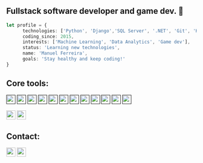 ## Fullstack software developer and game dev. 👋


```ts
let profile = {
      technologies: ['Python', 'Django','SQL Server', '.NET', 'Git', 'HTML', 'CSS', 'Unity3D'],
      coding_since: 2015,
      interests: ['Machine Learning', 'Data Analytics', 'Game dev'],
      status: 'Learning new technologies',
      name: 'Manuel Ferreira',
      goals: 'Stay healthy and keep coding!'
}
```



<!-- [<img src ='https://img.shields.io/badge/website-%23.svg?&style=for-the-badge&logo=www&logoColor=white%22&color=black'>](https://) -->

## Core tools:
[<img height=24px src='https://img.shields.io/badge/python-3670A0?logo=python&logoColor=ffdd54&style=for-the-badge&color=1a1e23'>]( )
[<img height=24px src='https://img.shields.io/badge/git-%23F05033.svg?logo=git&logoColor=white&style=for-the-badge&color=1a1e23'>]( )
[<img height=24px src='https://img.shields.io/badge/FastAPI-005571?logo=fastapi&style=for-the-badge&color=1a1e23'>]( )
[<img height=24px src='https://img.shields.io/badge/c%23-%23239120.svg?logo=c-sharp&logoColor=white&style=for-the-badge&color=1a1e23'>]( )
[<img height=24px src='https://img.shields.io/badge/css3-%231572B6.svg?logo=css3&logoColor=white&style=for-the-badge&color=1a1e23'>]( )
[<img height=24px src='https://img.shields.io/badge/html5-%23E34F26.svg?logo=html5&logoColor=white&style=for-the-badge&color=1a1e23'>]( )
[<img height=24px src='https://img.shields.io/badge/javascript-%23323330.svg?logo=javascript&logoColor=%23F7DF1E&style=for-the-badge&color=1a1e23'>]( )
[<img height=24px src='https://img.shields.io/badge/.NET-5C2D91?logo=.net&logoColor=white&style=for-the-badge&color=1a1e23'>]( )
[<img height=24px src='https://img.shields.io/badge/django-%23092E20.svg?logo=django&logoColor=white&style=for-the-badge&color=1a1e23'>]( )
[<img height=24px src='https://img.shields.io/badge/node.js-6DA55F?logo=node.js&logoColor=white&style=for-the-badge&color=1a1e23'>]( )
[<img height=24px src='https://img.shields.io/badge/opencv-%23white.svg?logo=opencv&logoColor=white&style=for-the-badge&color=1a1e23'>]( )
[<img height=24px src='https://img.shields.io/badge/sqlite-%2307405e.svg?logo=sqlite&logoColor=white&style=for-the-badge&color=1a1e23'>]( )

[<img height=24px src='https://img.shields.io/badge/unity-%23000000.svg?style=for-the-badge&logo=unity&logoColor=white&color=1a1e23'>](https://unity3d.com/)
[<img height=24px src='https://img.shields.io/badge/Visual%20Studio%20Code-0078d7.svg?style=for-the-badge&logo=visual-studio-code&logoColor=white&color=1a1e23'>](https://code.visualstudio.com/)


## Contact:
[<img height=24px src='https://img.shields.io/badge/linkedin-%230077B5.svg?style=for-the-badge&logo=linkedin&logoColor=white&color=1a1e23'>](https://www.linkedin.com/in/ferreiradevs)
[<img height=24px src='https://img.shields.io/badge/github-%23121011.svg?style=for-the-badge&logo=github&logoColor=white&color=1a1e23'>](https://github.com/jmferreirab)

<!--
- 🔭 I’m currently working on ...
- 🌱 I’m currently learning ...
- 👯 I’m looking to collaborate on ...
- 🤔 I’m looking for help with ...
- 💬 Ask me about ...
- 📫 How to reach me: ...
- 😄 Pronouns: ...
- ⚡ Fun fact: ...
-->
